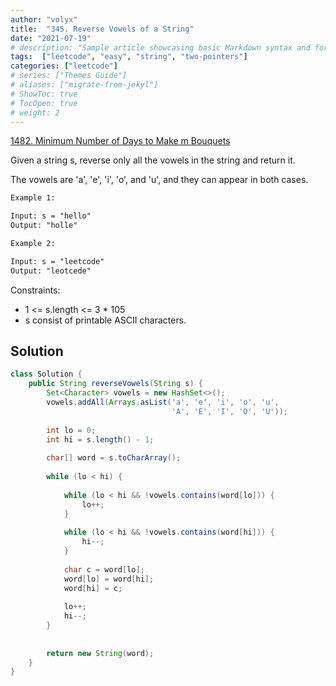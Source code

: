 ```yaml
---
author: "volyx"
title:  "345. Reverse Vowels of a String"
date: "2021-07-19"
# description: "Sample article showcasing basic Markdown syntax and formatting for HTML elements."
tags:  ["leetcode", "easy", "string", "two-pointers"]
categories: ["leetcode"]
# series: ["Themes Guide"]
# aliases: ["migrate-from-jekyl"]
# ShowToc: true
# TocOpen: true
# weight: 2
---
```


[1482. Minimum Number of Days to Make m Bouquets](https://leetcode.com/problems/reverse-vowels-of-a-string/)

Given a string s, reverse only all the vowels in the string and return it.

The vowels are 'a', 'e', 'i', 'o', and 'u', and they can appear in both cases.

```txt
Example 1:

Input: s = "hello"
Output: "holle"

Example 2:

Input: s = "leetcode"
Output: "leotcede"
```

Constraints:

- 1 <= s.length <= 3 * 105
- s consist of printable ASCII characters.

## Solution

```java
class Solution {
    public String reverseVowels(String s) {
        Set<Character> vowels = new HashSet<>();
        vowels.addAll(Arrays.asList('a', 'e', 'i', 'o', 'u', 
                                    'A', 'E', 'I', 'O', 'U'));
        
        int lo = 0;
        int hi = s.length() - 1;
        
        char[] word = s.toCharArray();
        
        while (lo < hi) {
            
            while (lo < hi && !vowels.contains(word[lo])) {
                lo++;
            }
            
            while (lo < hi && !vowels.contains(word[hi])) {
                hi--;
            } 
            
            char c = word[lo];
            word[lo] = word[hi];
            word[hi] = c;
            
            lo++;
            hi--;
        }
        
        
        return new String(word);
    }
}
```
